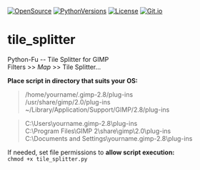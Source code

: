 [![OpenSource](https://img.shields.io/badge/Open-Source-orange.svg)](https://github.com/doyousketch2)  [![PythonVersions](https://img.shields.io/badge/Python-2.7x-blue.svg)](https://www.python.org/)  [![License](https://img.shields.io/badge/license-GPL--v3-lightgrey.svg)](https://www.gnu.org/licenses/gpl-3.0.en.html)  [![Git.io](https://img.shields.io/badge/Git.io-vArG5-233139.svg)](https://git.io/vArG5) 

# tile_splitter
Python-Fu -- Tile Splitter for GIMP  
Filters >> *Map* >> Tile Splitter...  

**Place script in directory that suits your OS:**  

> /home/yourname/.gimp-2.8/plug-ins  
> /usr/share/gimp/2.0/plug-ins  
> ~/Library/Application/Support/GIMP/2.8/plug-ins  

> C:\Users\yourname\.gimp-2.8\plug-ins  
> C:\Program Files\GIMP 2\share\gimp\2.0\plug-ins  
> C:\Documents and Settings\yourname\.gimp-2.8\plug-ins  

If needed, set file permissions to **allow script execution:**  
`chmod +x tile_splitter.py`  
